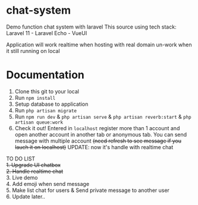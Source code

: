 # chat-system
Demo function chat system with laravel
This source using tech stack: Laravel 11 - Laravel Echo - VueUI

Application will work realtime when hosting with real domain un-work when it still running on local

# Documentation

1. Clone this git to your local
2. Run ```npm install```
3. Setup database to application
4. Run ```php artisan migrate```
5. Run ```npm run dev``` & ```php artisan serve``` & ```php artisan reverb:start``` & ```php artisan queue:work```
6. Check it out! Entered in ```localhost``` register more than 1 account and open another account in another tab or anonymous tab. You can send message with multiple account ~~(need refresh to see message if you lauch it on localhost)~~ UPDATE: now it's handle with realtime chat

TO DO LIST <br>
~~1. Upgrade UI chatbox~~ <br>
~~2. Handle realtime chat~~ <br>
3. Live demo <br>
4. Add emoji when send message <br>
5. Make list chat for users & Send private message to another user <br>
6. Update later..
